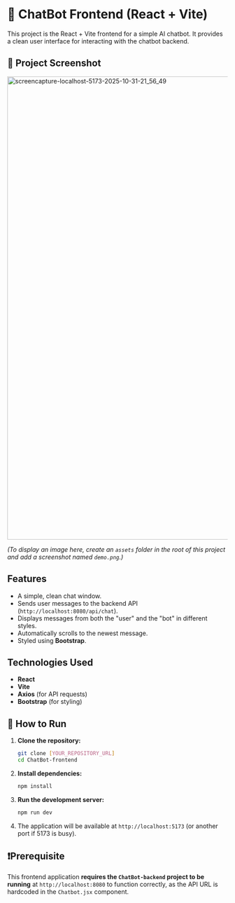 # 🤖 ChatBot Frontend (React + Vite)

This project is the React + Vite frontend for a simple AI chatbot. It provides a clean user interface for interacting with the chatbot backend.

## 📸 Project Screenshot
<img width="1920" height="1057" alt="screencapture-localhost-5173-2025-10-31-21_56_49" src="https://github.com/user-attachments/assets/bcdc853f-9565-458d-afb4-85b5b4528ef9" />

*(To display an image here, create an `assets` folder in the root of this project and add a screenshot named `demo.png`.)*

## Features

* A simple, clean chat window.
* Sends user messages to the backend API (`http://localhost:8080/api/chat`).
* Displays messages from both the "user" and the "bot" in different styles.
* Automatically scrolls to the newest message.
* Styled using **Bootstrap**.

## Technologies Used

* **React**
* **Vite**
* **Axios** (for API requests)
* **Bootstrap** (for styling)

## 🚀 How to Run

1.  **Clone the repository:**
    ```bash
    git clone [YOUR_REPOSITORY_URL]
    cd ChatBot-frontend
    ```

2.  **Install dependencies:**
    ```bash
    npm install
    ```

3.  **Run the development server:**
    ```bash
    npm run dev
    ```

4.  The application will be available at `http://localhost:5173` (or another port if 5173 is busy).

## ❗Prerequisite

This frontend application **requires the `ChatBot-backend` project to be running** at `http://localhost:8080` to function correctly, as the API URL is hardcoded in the `Chatbot.jsx` component.
